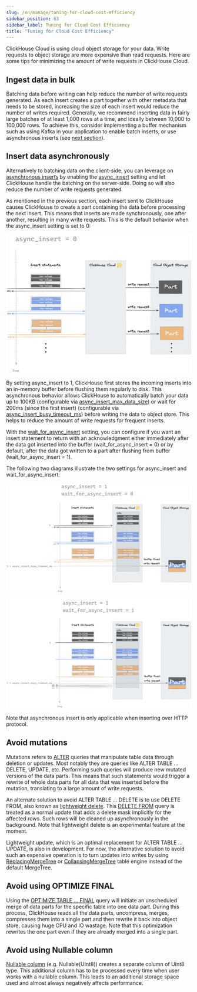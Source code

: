 ```yaml
---
slug: /en/manage/tuning-for-cloud-cost-efficiency
sidebar_position: 63
sidebar_label: Tuning for Cloud Cost Efficiency
title: "Tuning for Cloud Cost Efficiency"
---
```


ClickHouse Cloud is using cloud object storage for your data. Write requests to object storage are more expensive than read requests. Here are some tips for minimizing the amount of write requests in ClickHouse Cloud.

## Ingest data in bulk
Batching data before writing can help reduce the number of write requests generated. As each insert creates a part together with other metadata that needs to be stored, increasing the size of each insert would reduce the number of writes required. Generally, we recommend inserting data in fairly large batches of at least 1,000 rows at a time, and ideally between 10,000 to 100,000 rows. To achieve this, consider implementing a buffer mechanism such as using Kafka in your application to enable batch inserts, or use asynchronous inserts (see [next section](#insert-data-asynchronously)).

## Insert data asynchronously

Alternatively to batching data on the client-side, you can leverage on [asynchronous inserts](https://clickhouse.com/blog/click-house-v2111-released) by enabling the [async_insert](../operations/settings/settings/#async-insert) setting and let ClickHouse handle the batching on the server-side. Doing so will also reduce the number of write requests generated.

As mentioned in the previous section, each insert sent to ClickHouse causes ClickHouse to create a part containing the data before processing the next insert. This means that inserts are made synchronously, one after another, resulting in many write requests. This is the default behavior when the async_insert setting is set to 0:

![compression block diagram](images/async-01.png)

By setting async_insert to 1, ClickHouse first stores the incoming inserts into an in-memory buffer before flushing them regularly to disk. This asynchronous behavior allows ClickHouse to automatically batch your data up to 100KB (configurable via [async_insert_max_data_size](../operations/settings/settings/#async-insert-max-data-size)) or wait for 200ms (since the first insert) (configurable via [async_insert_busy_timeout_ms](../operations/settings/settings/#async-insert-max-data-size)) before writing the data to object store. This helps to reduce the amount of write requests for frequent inserts.

With the [wait_for_async_insert](../operations/settings/settings/#wait-for-async-insert) setting, you can configure if you want an insert statement to return with an acknowledgment either immediately after the data got inserted into the buffer (wait_for_async_insert = 0) or by default, after the data got written to a part after flushing from buffer (wait_for_async_insert = 1). 

The following two diagrams illustrate the two settings for async_insert and wait_for_async_insert:

![compression block diagram](images/async-02.png)

![compression block diagram](images/async-03.png)

Note that asynchronous insert is only applicable when inserting over HTTP protocol.

## Avoid mutations

Mutations refers to [ALTER](../sql-reference/statements/alter/) queries that manipulate table data through deletion or updates. Most notably they are queries like ALTER TABLE … DELETE, UPDATE, etc. Performing such queries will produce new mutated versions of the data parts. This means that such statements would trigger a rewrite of whole data parts for all data that was inserted before the mutation, translating to a large amount of write requests.

An alternate solution to avoid ALTER TABLE … DELETE is to use DELETE FROM, also known as [lightweight delete](../sql-reference/statements/delete). This [DELETE FROM](../sql-reference/statements/delete) query is treated as a normal update that adds a delete mask implicitly for the affected rows. Such rows will be cleaned up asynchronously in the background. Note that lightweight delete is an experimental feature at the moment.

Lightweight update, which is an optimal replacement for ALTER TABLE … UPDATE, is also in development. For now, the alternative solution to avoid such an expensive operation is to turn updates into writes by using [ReplacingMergeTree](../engines/table-engines/mergetree-family/replacingmergetree/) or [CollapsingMergeTree](../engines/table-engines/mergetree-family/collapsingmergetree/) table engine instead of the default MergeTree.

## Avoid using OPTIMIZE FINAL

Using the [OPTIMIZE TABLE ... FINAL](../sql-reference/statements/optimize/) query will initiate an unscheduled merge of data parts for the specific table into one data part. During this process, ClickHouse reads all the data parts, uncompress, merges, compresses them into a single part and then rewrite it back into object store, causing huge CPU and IO wastage. Note that this optimization rewrites the one part even if they are already merged into a single part.

## Avoid using Nullable column

[Nullable column](../sql-reference/data-types/nullable/) (e.g. Nullable(UInt8)) creates a separate column of UInt8 type. This additional column has to be processed every time when user works with a nullable column. This leads to an additional storage space used and almost always negatively affects performance.
